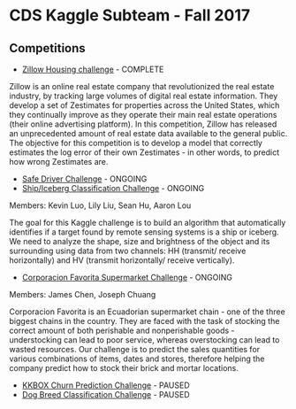 # CDS Kaggle Subteam - Fall 2017

## Competitions

- [Zillow Housing challenge](./zillow) - COMPLETE

Zillow is an online real estate company that revolutionized the real estate industry, by tracking large volumes of digital real estate information. They develop a set of Zestimates for properties across the United States, which they continually improve as they operate their main real estate operations (their online advertising platform). In this competition, Zillow has released an unprecedented amount of real estate data available to the general public. The objective for this competition is to develop a model that correctly estimates the log error of their own Zestimates - in other words, to predict how wrong Zestimates are.
- [Safe Driver Challenge](./driver) - ONGOING
- [Ship/Iceberg Classification Challenge](./iceberg) - ONGOING

Members: Kevin Luo, Lily Liu, Sean Hu, Aaron Lou

The goal for this Kaggle challenge is to build an algorithm that automatically identifies if a target found by remote sensing systems is a ship or iceberg. We need to analyze the shape, size and brightness of the object and its surrounding using data from two channels: HH (transmit/ receive horizontally) and HV (transmit horizontally/ receive vertically).

- [Corporacion Favorita Supermarket Challenge](./market) - ONGOING

Members: James Chen, Joseph Chuang

Corporacion Favorita is an Ecuadorian supermarket chain - one of the three biggest chains in the country. They are faced with the task of stocking the correct amount of both perishable and nonperishable goods - understocking can lead to poor service, whereas overstocking can lead to wasted resources. Our challenge is to predict the sales quantities for various combinations of items, dates and stores, therefore helping the company predict how to stock their brick and mortar locations.

- [KKBOX Churn Prediction Challenge](./kkbox) - PAUSED
- [Dog Breed Classification Challenge](./dog) - PAUSED